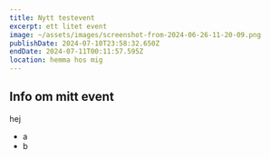 ```yaml
---
title: Nytt testevent
excerpt: ett litet event
image: ~/assets/images/screenshot-from-2024-06-26-11-20-09.png
publishDate: 2024-07-10T23:58:32.650Z
endDate: 2024-07-11T00:11:57.595Z
location: hemma hos mig
---
```

## Info om mitt event
hej

- a
- b